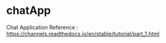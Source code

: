 # chatApp
Chat Application 
Reference : https://channels.readthedocs.io/en/stable/tutorial/part_1.html
